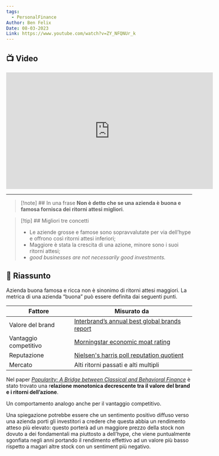 ```yaml
---
tags:
  - PersonalFinance
Author: Ben Felix
Date: 08-03-2023
Link: https://www.youtube.com/watch?v=ZY_NFQNUr_k
---
```

## 📺 Video
<div class="iframe-container">
  <iframe width="560" height="315" src="https://www.youtube.com/embed/ZY_NFQNUr_k" title="YouTube video player" frameborder="0" allow="accelerometer; autoplay; clipboard-write; encrypted-media; gyroscope; picture-in-picture" allowfullscreen></iframe>
</div>

---

> [!note] ## In una frase
> **Non è detto che se una azienda è buona e famosa fornisca dei ritorni attesi migliori**.

> [!tip] ## Migliori tre concetti
> - Le aziende grosse e famose sono sopravvalutate per via dell’hype e offrono così ritorni attesi inferiori;
> - Maggiore è stata la crescita di una azione, minore sono i suoi ritorni attesi;
> - _good businesses are not necessarily good investments._

## 📒 Riassunto
Azienda buona famosa e ricca non è sinonimo di ritorni attesi maggiori.
La metrica di una azienda “buona” può essere definita dai seguenti punti.

|Fattore|Misurato da|
|---|---|
|Valore del brand|[Interbrand’s annual best global brands report](https://interbrand.com/best-brands/)|
|Vantaggio competitivo|[Morningstar economic moat rating](https://www.morningstar.com/articles/735365/the-morningstar-economic-moat-rating)|
|Reputazione|[Nielsen's harris poll reputation quotient](https://theharrispoll.com/partners/media/axios-harrispoll-100/)|
|Mercato|Alti ritorni passati e alti multipli|

Nel paper _[Popularity: A Bridge between Classical and Behavioral Finance](https://www.cfainstitute.org/en/research/foundation/2018/popularity-bridge-between-classical-and-behavioral-finance)_ è stato trovato una r**elazione monotonica decrescente tra il valore del brand e i ritorni dell’azione**.

Un comportamento analogo anche per il vantaggio competitivo.

Una spiegazione potrebbe essere che un sentimento positivo diffuso verso una azienda porti gli investitori a credere che questa abbia un rendimento atteso più elevato: questo porterà ad un maggiore prezzo della stock non dovuto a dei fondamentali ma piuttosto a dell’hype, che viene puntualmente sgonfiata negli anni portando il rendimento effettivo ad un valore più basso rispetto a magari altre stock con un sentiment più negativo.
